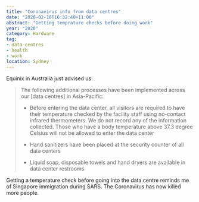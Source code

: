 ```yaml
---
title: "Coronavirus info from data centres"
date: "2020-02-10T16:32:40+11:00"
abstract: "Getting temprature checks before doing work"
year: "2020"
category: Hardware
tag:
- data-centres
- health
- work
location: Sydney
---
```

Equinix in Australia just advised us:

> The following additional processes have been implemented across our [data centres] in Asia-Pacific:
> 
> * Before entering the data center, all visitors are required to have their temperature checked by the facility staff using no-contact infrared thermometers. We do not record any of the information collected. Those who have a body temperature above 37.3 degree Celsius will not be allowed to enter the data center
> 
> * Hand sanitizers have been placed at the security counter of all data centers
> 
> * Liquid soap, disposable towels and hand dryers are available in data center restrooms

Getting a temperature check before going into the data centre reminds me of Singapore immigration during SARS. The Coronavirus has now killed more people.

